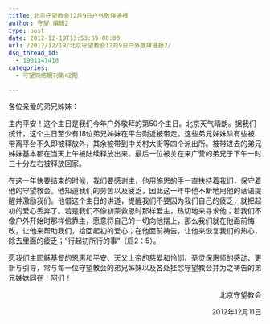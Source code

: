 ```yaml
---
title: 北京守望教会12月9日户外敬拜通报
author: 守望 编辑2
type: post
date: 2012-12-19T13:53:59+00:00
url: /2012/12/19/北京守望教会12月9日户外敬拜通报2/
dsq_thread_id:
  - 1901347418
categories:
  - 守望网络期刊第42期

---
```

各位亲爱的弟兄姊妹：

主内平安！这个主日是我们今年户外敬拜的第50个主日。北京天气晴朗。据我们统计，这个主日至少有18位弟兄姊妹在平台附近被带走。这些弟兄姊妹除有些被带离平台不久即被释放外，其余被带到中关村大街等四个派出所。被带进去的弟兄姊妹基本都在当天上午被陆续释放出来。最后一位被关在来广营的弟兄于下午一时三十分左右被释放回家。

在这一年快要结束的时候，我们要感谢主，他用施恩的手一直扶持着我们，保守着他的守望教会。他知道我们的劳苦以及疲乏，因此这一年中他不断地用他的话语提醒并激励我们。他借这个主日的讲道，提醒我们不要因为我们自己的疲乏，就把起初的爱心丢弃了。若是我们不像初蒙救恩时那样爱主，热切地来寻求他；若我们不像户外开始时那样信靠主，愿意将自己的一切向他摆上，那么我们就在他面前悔改，让他来帮助我们，拾回起初的爱心；在他面前祷告，让他来恢复我们的热心，除去里面的疲乏；“行起初所行的事”（启2：5）。

愿我们主耶稣基督的恩惠和平安、天父上帝的慈爱和怜悯、圣灵保惠师的感动、更新与引导，常与每一位守望教会的弟兄姊妹以及各处挂念守望教会并为之祷告的弟兄姊妹同在！阿们！

<p style="text-align: right;">
  北京守望教会
</p>

<p style="text-align: right;">
  2012年12月11日
</p>

&nbsp;